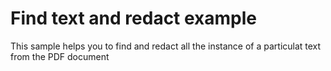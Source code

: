 # Find text and redact example
This sample helps you to find and redact all the instance of a particulat text from the PDF document
